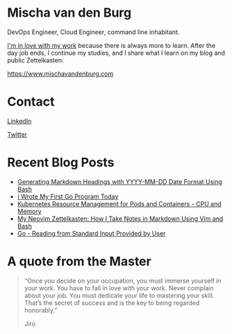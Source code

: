 # Mischa van den Burg

DevOps Engineer, Cloud Engineer, command line inhabitant.

[I'm in love with my work](https://mischavandenburg.com/zet/articles/jiro-sushi/) because there is always more to learn. After the day job ends, I continue my studies, and I share what I learn on my blog and public Zettelkasten:

https://www.mischavandenburg.com

# Contact

[LinkedIn](https://www.linkedin.com/in/mischavandenburg)

[Twitter](https://twitter.com/mischa_vdburg)

# Recent Blog Posts
<!-- BLOG-POST-LIST:START -->
- [Generating Markdown Headings with YYYY-MM-DD Date Format Using Bash](https://mischavandenburg.com/zet/generate-markdown-headings-date/)
- [I Wrote My First Go Program Today](https://mischavandenburg.com/zet/my-first-go-program/)
- [Kubernetes Resource Management for Pods and Containers - CPU and Memory](https://mischavandenburg.com/zet/kubernetes-resource-management-pods-containers/)
- [My Neovim Zettelkasten: How I Take Notes in Markdown Using Vim and Bash](https://mischavandenburg.com/zet/neovim-zettelkasten/)
- [Go - Reading from Standard Input Provided by User](https://mischavandenburg.com/zet/go-reading-stdinput-cmdline/)
<!-- BLOG-POST-LIST:END -->

# A quote from the Master

> “Once you decide on your occupation, you must immerse yourself in your work. You have to fall in love with your work. Never complain about your job. You must dedicate your life to mastering your skill. That’s the secret of success and is the key to being regarded honorably.”
>
> Jiro
